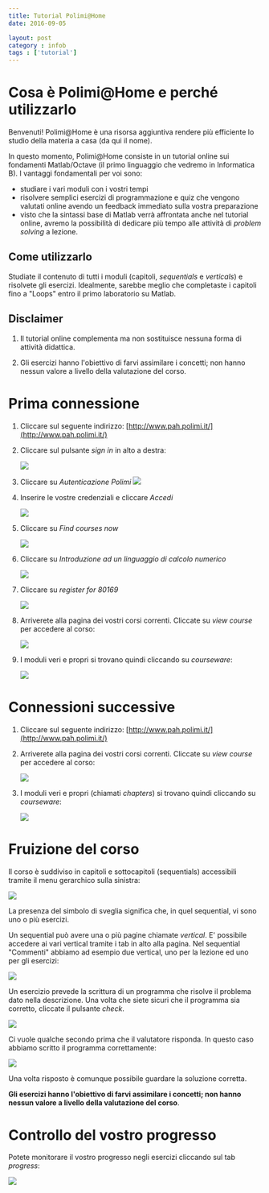 ```yaml
---
title: Tutorial Polimi@Home
date: 2016-09-05

layout: post
category : infob
tags : ['tutorial']
---
```


# Cosa è Polimi@Home e perché utilizzarlo

Benvenuti! Polimi@Home è una risorsa aggiuntiva rendere più efficiente lo studio della materia a casa (da qui il nome). 

In questo momento, Polimi@Home consiste in un tutorial online sui fondamenti Matlab/Octave (il primo linguaggio che vedremo in Informatica B). I vantaggi fondamentali per voi sono:

* studiare i vari moduli con i vostri tempi
* risolvere semplici esercizi di programmazione e quiz che vengono valutati online avendo un feedback immediato sulla vostra preparazione
* visto che la sintassi base di Matlab verrà affrontata anche nel tutorial online, avremo la possibilità di dedicare più tempo alle attività di *problem solving* a lezione.

## Come utilizzarlo

Studiate il contenuto di tutti i moduli (capitoli, *sequentials* e *verticals*) e risolvete gli esercizi. Idealmente, sarebbe meglio che completaste i capitoli fino a "Loops" entro il primo laboratorio su Matlab.

## Disclaimer 

1. Il tutorial online complementa ma non sostituisce nessuna forma di attività didattica. 

2. Gli esercizi hanno l'obiettivo di farvi assimilare  i concetti; non hanno nessun valore a livello della valutazione del corso. 

# Prima connessione

1. Cliccare sul seguente indirizzo: [http://www.pah.polimi.it/](http://www.pah.polimi.it/)
2. Cliccare sul pulsante *sign in* in alto a destra: 
 
   ![](https://dl.dropboxusercontent.com/u/5867765/images/pah_signin.png)
 
3. Cliccare su *Autenticazione Polimi* ![](https://dl.dropboxusercontent.com/u/5867765/images/pah_authpolimi.png)
 
4. Inserire le vostre credenziali e cliccare *Accedi*

   ![](https://dl.dropboxusercontent.com/u/5867765/images/pah_credenziali.png)
 
5. Cliccare su *Find courses now*

   ![](https://dl.dropboxusercontent.com/u/5867765/images/pah_findcourses.png)
 
6. Cliccare su *Introduzione ad un linguaggio di calcolo numerico*

   ![](https://dl.dropboxusercontent.com/u/5867765/images/pah_access.png)

7. Cliccare su *register for 80169*

   ![](https://dl.dropboxusercontent.com/u/5867765/images/pah_register.png)
 
8. Arriverete alla pagina dei vostri corsi correnti. Cliccate su *view course* per accedere al corso:

   ![](https://dl.dropboxusercontent.com/u/5867765/images/pah_viewcourse.png)

9. I moduli veri e propri si trovano quindi cliccando su *courseware*:

   ![](https://dl.dropboxusercontent.com/u/5867765/images/pah_courseware.png)

# Connessioni successive

1. Cliccare sul seguente indirizzo: [http://www.pah.polimi.it/](http://www.pah.polimi.it/)
2. Arriverete alla pagina dei vostri corsi correnti. Cliccate su *view course* per accedere al corso:

   ![](https://dl.dropboxusercontent.com/u/5867765/images/pah_viewcourse.png)

9. I moduli veri e propri (chiamati *chapters*) si trovano quindi cliccando su *courseware*:

   ![](https://dl.dropboxusercontent.com/u/5867765/images/pah_courseware.png)

# Fruizione del corso

Il corso è suddiviso in capitoli e sottocapitoli (sequentials) accessibili tramite il menu gerarchico sulla sinistra:

![](https://dl.dropboxusercontent.com/u/5867765/images/pah_capseq.png)

La presenza del simbolo di sveglia significa che, in quel sequential, vi sono uno o più esercizi. 

Un sequential può avere una o più pagine chiamate *vertical*. E' possibile accedere ai vari vertical tramite i tab in alto alla pagina. Nel sequential "Commenti" abbiamo ad esempio due vertical, uno per la lezione ed uno per gli esercizi:

![](https://dl.dropboxusercontent.com/u/5867765/images/pah_vert.png)

Un esercizio prevede la scrittura di un programma che risolve il problema dato nella descrizione. Una volta che siete sicuri che il programma sia corretto, cliccate il pulsante *check*.

![](https://dl.dropboxusercontent.com/u/5867765/images/pah_exe1.png)

Ci vuole qualche secondo prima che il valutatore risponda. In questo caso abbiamo scritto il programma correttamente:

![](https://dl.dropboxusercontent.com/u/5867765/images/pah_exeok.png)

Una volta risposto è comunque possibile guardare la soluzione corretta. 

**Gli esercizi hanno l'obiettivo di farvi assimilare  i concetti; non hanno nessun valore a livello della valutazione del corso**. 

# Controllo del vostro progresso

Potete monitorare il vostro progresso negli esercizi cliccando sul tab *progress*:

![](https://dl.dropboxusercontent.com/u/5867765/images/pah_progress.png)
